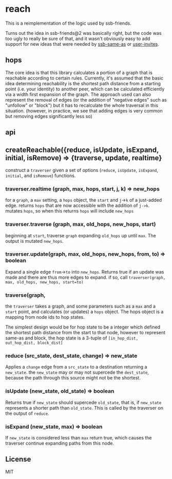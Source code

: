 # reach

This is a reimplementation of the logic used by ssb-friends.

Turns out the idea in ssb-friends@2 was basically right,
but the code was too ugly to really be sure of that,
and it wasn't obviously easy to add support for new ideas
that were needed by [ssb-same-as](https://github.com/ssbc/ssb-same-as) or [user-invites](https://github.com/dominictarr/user-invites).

## hops

The core idea is that this library calculates a portion of a graph
that is reachable according to certain rules. Currently, it's
assumed that the basic idea determining reachability is the shortest
path distance from a starting point (i.e. your identity) to another
peer, which can be calculated efficiently via a width first expansion
of the graph. The approach used can also represent the removal of
edges (or the addition of "negative edges" such as "unfollow" or
"block") but it has to recalculate the whole traversal in this situation.
(however, in practice, we see that adding edges is very common
but removing edges significantly less so)

## api

## createReachable({reduce, isUpdate, isExpand, initial, isRemove) => {traverse, update, realtime}

construct a `traverser` given a set of options (`reduce`, `isUpdate`, `isExpand`, `initial`, and `isRemove`)
functions.

### traverser.realtime (graph, max, hops, start, j, k) => new_hops

for a `graph`, a `max` setting, a `hops` object, the `start` and `j`->`k` of a just-added
edge. returns `hops` that are now accessible with the addition of `j->k`.
mutates `hops`, so when this returns `hops` will include `new_hops`

### traverser.traverse (graph, max, old_hops, new_hops, start)

beginning at `start`, traverse `graph` expanding `old_hops`
up until `max`. The output is mutated `new_hops`.

### traverser.update(graph, max, old_hops, new_hops, from, to) => boolean

Expand a single edge `from`->`to` into `new_hops`. Returns true
if an update was made and there are thus more edges to expand.
if so, call `traverser(graph, max, old_hops, new_hops, start=to)`


### traverse(graph, 

the `traverser` takes a graph, and some parameters such as
a `max` and a `start` point, and calculates (or updates)
a `hops` object. The hops object is a mapping from node ids to hop
states.

The simplest design would be for hop state to be a integer
which defined the shortest path distance from the start to that node,
however to represent same-as and block, the hop state is a
3-tuple of `[in_hop_dist, out_hop_dist, block_dist]`

### reduce (src_state, dest_state, change) => new_state

Applies a `change` edge from a `src_state` to a destination
returning a `new_state`. the `new_state` may or may not supercede
the `dest_state`, because the path through this source might
not be the shortest.

### isUpdate (new_state, old_state) => boolean

Returns true if `new_state` should supercede `old_state`,
that is, if `new_state` represents a shorter path than `old_state`.
This is called by the traverser on the output of `reduce`.

### isExpand (new_state, max) => boolean

If `new_state` is considered less than `max` return true,
which causes the traverser continue expanding
paths from this node.



## License

MIT





